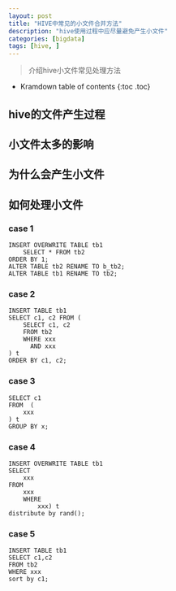 ```yaml
---
layout: post
title: "HIVE中常见的小文件合并方法"
description: "hive使用过程中应尽量避免产生小文件"
categories: [bigdata]
tags: [hive, ]
---
```


> 介绍hive小文件常见处理方法

* Kramdown table of contents
{:toc .toc}

## hive的文件产生过程


## 小文件太多的影响


## 为什么会产生小文件

## 如何处理小文件

### case 1
```
INSERT OVERWRITE TABLE tb1
    SELECT * FROM tb2
ORDER BY 1;
ALTER TABLE tb2 RENAME TO b_tb2;
ALTER TABLE tb1 RENAME TO tb2;

```
### case 2
```
INSERT TABLE tb1
SELECT c1, c2 FROM (
    SELECT c1, c2
    FROM tb2
    WHERE xxx
      AND xxx
) t
ORDER BY c1, c2;
```

### case 3
```
SELECT c1
FROM  (
    xxx
) t
GROUP BY x;
```

### case 4
```
INSERT OVERWRITE TABLE tb1
SELECT
    xxx
FROM
    xxx
    WHERE
        xxx) t
distribute by rand();
```

### case 5
```
INSERT TABLE tb1
SELECT c1,c2
FROM tb2
WHERE xxx
sort by c1;
```
